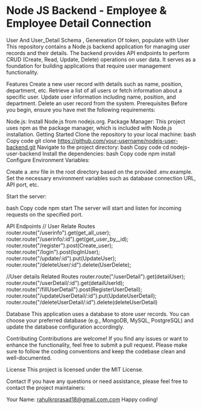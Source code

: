 # Node JS Backend - Employee & Employee Detail Connection
User And User_Detail Schema , Genereation Of token, populate with User
This repository contains a Node.js backend application for managing user records and their details. The backend provides API endpoints to perform CRUD (Create, Read, Update, Delete) operations on user data. It serves as a foundation for building applications that require user management functionality.

Features
Create a new user record with details such as name, position, department, etc.
Retrieve a list of all users or fetch information about a specific user.
Update user information including name, position, and department.
Delete an user record from the system.
Prerequisites
Before you begin, ensure you have met the following requirements:

Node.js: Install Node.js from nodejs.org.
Package Manager: This project uses npm as the package manager, which is included with Node.js installation.
Getting Started
Clone the repository to your local machine:
bash
Copy code
git clone https://github.com/your-username/nodejs-user-backend.git
Navigate to the project directory:
bash
Copy code
cd nodejs-user-backend
Install the dependencies:
bash
Copy code
npm install
Configure Environment Variables:

Create a .env file in the root directory based on the provided .env.example. Set the necessary environment variables such as database connection URL, API port, etc.

Start the server:

bash
Copy code
npm start
The server will start and listen for incoming requests on the specified port.

API Endpoints
// User Relate Routes
router.route("/userinfo").get(get_all_user);
router.route("/userinfo/:id").get(get_user_by__id);
router.route("/register").post(Create_user);
router.route("/login").post(logInUser);
router.route("/update/:id").put(UpdateUser);
router.route("/deleteUser/:id").delete(UserDelete);


//User details Related Routes
router.route("/userDetail").get(detailUser);
router.route("/userDetail/:id").get(detailUserId);
router.route("/fillUserDetail").post(RegisterUserDetail);
router.route("/updateUserDetail/:id").put(UpdateUserDetail);
router.route("/deleteUserDetail/:id").delete(deleteUserDetail)


Database
This application uses a database to store user records. You can choose your preferred database (e.g., MongoDB, MySQL, PostgreSQL) and update the database configuration accordingly.

Contributing
Contributions are welcome! If you find any issues or want to enhance the functionality, feel free to submit a pull request. Please make sure to follow the coding conventions and keep the codebase clean and well-documented.

License
This project is licensed under the MIT License.

Contact
If you have any questions or need assistance, please feel free to contact the project maintainers:

Your Name: rahulkrprasad18@gmail.com.com
Happy coding!





